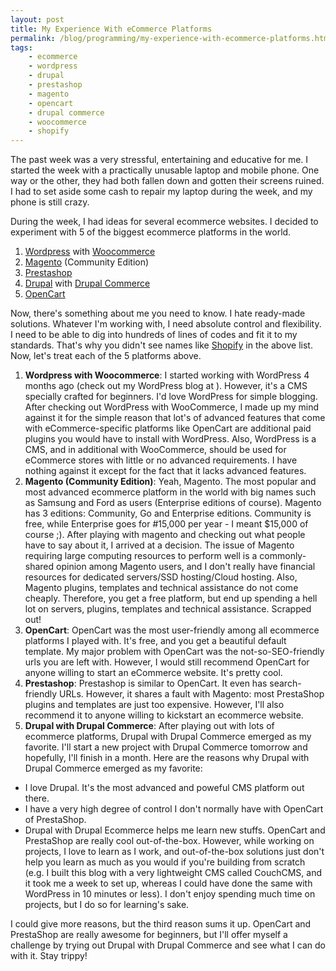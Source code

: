 ```yaml
---
layout: post
title: My Experience With eCommerce Platforms
permalink: /blog/programming/my-experience-with-ecommerce-platforms.html
tags: 
    - ecommerce
    - wordpress
    - drupal
    - prestashop
    - magento
    - opencart
    - drupal commerce
    - woocommerce
    - shopify
---
```


The past week was a very stressful, entertaining and educative for me. I started the week with a practically unusable laptop and mobile phone. One way or the other, they had both fallen down and gotten their screens ruined. I had to set aside some cash to repair my laptop during the week, and my phone is still crazy.

During the week, I had ideas for several ecommerce websites. I decided to experiment with 5 of the biggest ecommerce platforms in the world.

1. [Wordpress][1] with [Woocommerce][2]
2. [Magento][3] (Community Edition)
3. [Prestashop][4]
4. [Drupal][5] with [Drupal Commerce][6]
5. [OpenCart][7]
  
Now, there's something about me you need to know. I hate ready-made solutions. Whatever I'm working with, I need absolute control and flexibility. I need to be able to dig into hundreds of lines of codes and fit it to my standards. That's why you didn't see names like [Shopify][8] in the above list. Now, let's treat each of the 5 platforms above.

1. **Wordpress with Woocommerce**: I started working with WordPress 4 months ago (check out my WordPress blog at ). However, it's a CMS specially crafted for beginners. I'd love WordPress for simple blogging. After checking out WordPress with WooCommerce, I made up my mind against it for the simple reason that lot's of advanced features that come with eCommerce-specific platforms like OpenCart are additional paid plugins you would have to install with WordPress. Also, WordPress is a CMS, and in additional with WooCommerce, should be used for eCommerce stores with little or no advanced requirements. I have nothing against it except for the fact that it lacks advanced features.
2. **Magento (Community Edition)**: Yeah, Magento. The most popular and most advanced ecommerce platform in the world with big names such as Samsung and Ford as users (Enterprise editions of course). Magento has 3 editions: Community, Go and Enterprise editions. Community is free, while Enterprise goes for #15,000 per year - I meant $15,000 of course ;). After playing with magento and checking out what people have to say about it, I arrived at a decision. The issue of Magento requiring large computing resources to perform well is a commonly-shared opinion among Magento users, and I don't really have financial resources for dedicated servers/SSD hosting/Cloud hosting. Also, Magento plugins, templates and technical assistance do not come cheaply. Therefore, you get a free platform, but end up spending a hell lot on servers, plugins, templates and technical assistance. Scrapped out!
3. **OpenCart**: OpenCart was the most user-friendly among all ecommerce platforms I played with. It's free, and you get a beautiful default template. My major problem with OpenCart was the not-so-SEO-friendly urls you are left with. However, I would still recommend OpenCart for anyone willing to start an eCommerce website. It's pretty cool.
4. **Prestashop**: Prestashop is similar to OpenCart. It even has search-friendly URLs. However, it shares a fault with Magento: most PrestaShop plugins and templates are just too expensive. However, I'll also recommend it to anyone willing to kickstart an ecommerce website.
5. **Drupal with Drupal Commerce**: After playing out with lots of ecommerce platforms, Drupal with Drupal Commerce emerged as my favorite. I'll start a new project with Drupal Commerce tomorrow and hopefully, I'll finish in a month. Here are the reasons why Drupal with Drupal Commerce emerged as my favorite:
* I love Drupal. It's the most advanced and poweful CMS platform out there.
* I have a very high degree of control I don't normally have with OpenCart of PrestaShop.
* Drupal with Drupal Ecommerce helps me learn new stuffs. OpenCart and PrestaShop are really cool out-of-the-box. However, while working on projects, I love to learn as I work, and out-of-the-box solutions just don't help you learn as much as you would if you're building from scratch (e.g. I built this blog with a very lightweight CMS called CouchCMS, and it took me a week to set up, whereas I could have done the same with WordPress in 10 minutes or less). I don't enjoy spending much time on projects, but I do so for learning's sake.

I could give more reasons, but the third reason sums it up. OpenCart and PrestaShop are really awesome for beginners, but I'll offer myself a challenge by trying out Drupal with Drupal Commerce and see what I can do with it. Stay trippy!

[1]: http://Wordpress.org
[2]: https://wordpress.org/plugins/woocommerce
[3]: http://Magento.com
[4]: http://PrestaShop.com
[5]: https://Drupal.org
[6]: https://drupalcommerce.org
[7]: https://elijahoyekunle.com/www.OpenCart.com
[8]: http://Shopify.com